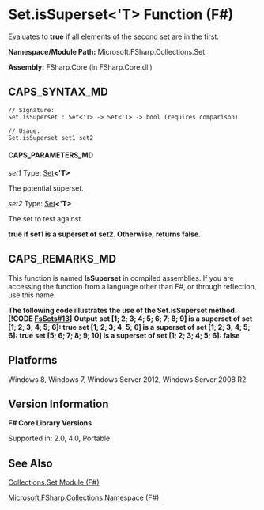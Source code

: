 # Set.isSuperset<'T> Function (F#)

Evaluates to **true** if all elements of the second set are in the first.

**Namespace/Module Path:** Microsoft.FSharp.Collections.Set

**Assembly:** FSharp.Core (in FSharp.Core.dll)


## CAPS_SYNTAX_MD

```
// Signature:
Set.isSuperset : Set<'T> -> Set<'T> -> bool (requires comparison)

// Usage:
Set.isSuperset set1 set2
```

#### CAPS_PARAMETERS_MD
*set1*
Type: [Set](http://msdn.microsoft.com/en-us/library/50cebdce-0cd7-4c5c-8ebc-f3a9e90b38d8)**&lt;'T&gt;**


The potential superset.


*set2*
Type: [Set](http://msdn.microsoft.com/en-us/library/50cebdce-0cd7-4c5c-8ebc-f3a9e90b38d8)**&lt;'T&gt;**


The set to test against.



**true if set1 is a superset of set2. Otherwise, returns false.**
## CAPS_REMARKS_MD
This function is named **IsSuperset** in compiled assemblies. If you are accessing the function from a language other than F#, or through reflection, use this name.

**The following code illustrates the use of the Set.isSuperset method.**
**[!CODE [FsSets#13](../CodeSnippet/VS_Snippets_Fsharp/fssets/FSharp/fs/program.fs#13)]**
**Output**
**set [1; 2; 3; 4; 5; 6; 7; 8; 9] is a superset of set [1; 2; 3; 4; 5; 6]: true**
**set [1; 2; 3; 4; 5; 6] is a superset of set [1; 2; 3; 4; 5; 6]: true**
**set [5; 6; 7; 8; 9; 10] is a superset of set [1; 2; 3; 4; 5; 6]: false**
## Platforms
Windows 8, Windows 7, Windows Server 2012, Windows Server 2008 R2


## Version Information
**F# Core Library Versions**

Supported in: 2.0, 4.0, Portable




## See Also
[Collections.Set Module &#40;F&#35;&#41;](Collections.Set+Module+%28F%23%29.md)

[Microsoft.FSharp.Collections Namespace &#40;F&#35;&#41;](Microsoft.FSharp.Collections+Namespace+%28F%23%29.md)

